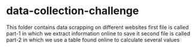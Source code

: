 # data-collection-challenge
This folder contains data scrapping on different websites
first file is called part-1 in which we extract information online to save it
second file is called part-2 in which we use a table found online to calculate several values